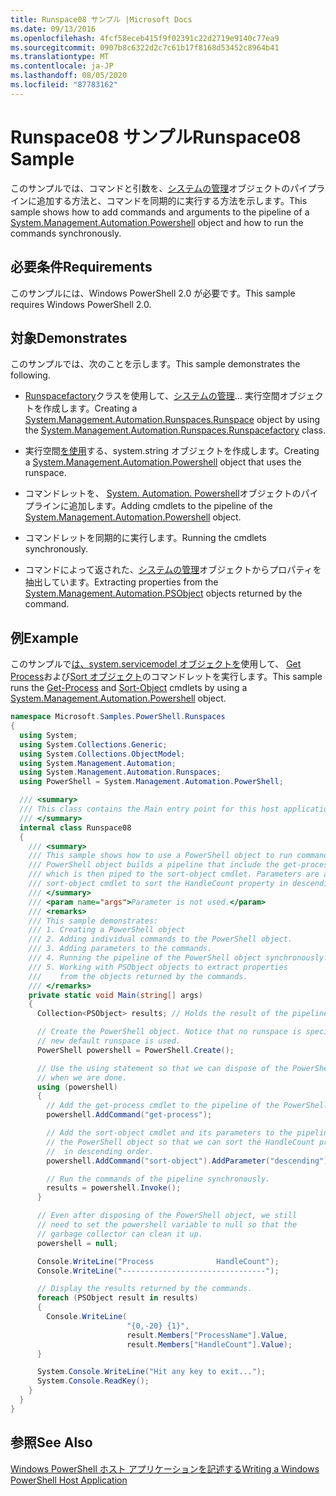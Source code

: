```yaml
---
title: Runspace08 サンプル |Microsoft Docs
ms.date: 09/13/2016
ms.openlocfilehash: 4fcf58eceb415f9f02391c22d2719e9140c77ea9
ms.sourcegitcommit: 0907b8c6322d2c7c61b17f8168d53452c8964b41
ms.translationtype: MT
ms.contentlocale: ja-JP
ms.lasthandoff: 08/05/2020
ms.locfileid: "87783162"
---
```

# <a name="runspace08-sample"></a><span data-ttu-id="066c4-102">Runspace08 サンプル</span><span class="sxs-lookup"><span data-stu-id="066c4-102">Runspace08 Sample</span></span>

<span data-ttu-id="066c4-103">このサンプルでは、コマンドと引数を、[システムの管理](/dotnet/api/system.management.automation.powershell)オブジェクトのパイプラインに追加する方法と、コマンドを同期的に実行する方法を示します。</span><span class="sxs-lookup"><span data-stu-id="066c4-103">This sample shows how to add commands and arguments to the pipeline of a [System.Management.Automation.Powershell](/dotnet/api/system.management.automation.powershell) object and how to run the commands synchronously.</span></span>

## <a name="requirements"></a><span data-ttu-id="066c4-104">必要条件</span><span class="sxs-lookup"><span data-stu-id="066c4-104">Requirements</span></span>

<span data-ttu-id="066c4-105">このサンプルには、Windows PowerShell 2.0 が必要です。</span><span class="sxs-lookup"><span data-stu-id="066c4-105">This sample requires Windows PowerShell 2.0.</span></span>

## <a name="demonstrates"></a><span data-ttu-id="066c4-106">対象</span><span class="sxs-lookup"><span data-stu-id="066c4-106">Demonstrates</span></span>

<span data-ttu-id="066c4-107">このサンプルでは、次のことを示します。</span><span class="sxs-lookup"><span data-stu-id="066c4-107">This sample demonstrates the following.</span></span>

- <span data-ttu-id="066c4-108">[Runspacefactory](/dotnet/api/System.Management.Automation.Runspaces.RunspaceFactory)クラスを使用して、[システムの管理](/dotnet/api/System.Management.Automation.Runspaces.Runspace)... 実行空間オブジェクトを作成します。</span><span class="sxs-lookup"><span data-stu-id="066c4-108">Creating a [System.Management.Automation.Runspaces.Runspace](/dotnet/api/System.Management.Automation.Runspaces.Runspace) object by using the [System.Management.Automation.Runspaces.Runspacefactory](/dotnet/api/System.Management.Automation.Runspaces.RunspaceFactory) class.</span></span>

- <span data-ttu-id="066c4-109">実行空間[を使用](/dotnet/api/system.management.automation.powershell)する、system.string オブジェクトを作成します。</span><span class="sxs-lookup"><span data-stu-id="066c4-109">Creating a [System.Management.Automation.Powershell](/dotnet/api/system.management.automation.powershell) object that uses the runspace.</span></span>

- <span data-ttu-id="066c4-110">コマンドレットを、 [System. Automation. Powershell](/dotnet/api/system.management.automation.powershell)オブジェクトのパイプラインに追加します。</span><span class="sxs-lookup"><span data-stu-id="066c4-110">Adding cmdlets to the pipeline of the [System.Management.Automation.Powershell](/dotnet/api/system.management.automation.powershell) object.</span></span>

- <span data-ttu-id="066c4-111">コマンドレットを同期的に実行します。</span><span class="sxs-lookup"><span data-stu-id="066c4-111">Running the cmdlets synchronously.</span></span>

- <span data-ttu-id="066c4-112">コマンドによって返された、[システムの管理](/dotnet/api/System.Management.Automation.PSObject)オブジェクトからプロパティを抽出しています。</span><span class="sxs-lookup"><span data-stu-id="066c4-112">Extracting properties from the [System.Management.Automation.PSObject](/dotnet/api/System.Management.Automation.PSObject) objects returned by the command.</span></span>

## <a name="example"></a><span data-ttu-id="066c4-113">例</span><span class="sxs-lookup"><span data-stu-id="066c4-113">Example</span></span>

<span data-ttu-id="066c4-114">このサンプルで[は、system.servicemodel オブジェクトを](/dotnet/api/system.management.automation.powershell)使用して、 [Get Process](/powershell/module/Microsoft.PowerShell.Management/Get-Process)および[Sort オブジェクト](/powershell/module/Microsoft.PowerShell.Utility/Sort-Object)のコマンドレットを実行します。</span><span class="sxs-lookup"><span data-stu-id="066c4-114">This sample runs the [Get-Process](/powershell/module/Microsoft.PowerShell.Management/Get-Process) and [Sort-Object](/powershell/module/Microsoft.PowerShell.Utility/Sort-Object) cmdlets by using a [System.Management.Automation.Powershell](/dotnet/api/system.management.automation.powershell) object.</span></span>

```csharp
namespace Microsoft.Samples.PowerShell.Runspaces
{
  using System;
  using System.Collections.Generic;
  using System.Collections.ObjectModel;
  using System.Management.Automation;
  using System.Management.Automation.Runspaces;
  using PowerShell = System.Management.Automation.PowerShell;

  /// <summary>
  /// This class contains the Main entry point for this host application.
  /// </summary>
  internal class Runspace08
  {
    /// <summary>
    /// This sample shows how to use a PowerShell object to run commands. The
    /// PowerShell object builds a pipeline that include the get-process cmdlet,
    /// which is then piped to the sort-object cmdlet. Parameters are added to the
    /// sort-object cmdlet to sort the HandleCount property in descending order.
    /// </summary>
    /// <param name="args">Parameter is not used.</param>
    /// <remarks>
    /// This sample demonstrates:
    /// 1. Creating a PowerShell object
    /// 2. Adding individual commands to the PowerShell object.
    /// 3. Adding parameters to the commands.
    /// 4. Running the pipeline of the PowerShell object synchronously.
    /// 5. Working with PSObject objects to extract properties
    ///    from the objects returned by the commands.
    /// </remarks>
    private static void Main(string[] args)
    {
      Collection<PSObject> results; // Holds the result of the pipeline execution.

      // Create the PowerShell object. Notice that no runspace is specified so a
      // new default runspace is used.
      PowerShell powershell = PowerShell.Create();

      // Use the using statement so that we can dispose of the PowerShell object
      // when we are done.
      using (powershell)
      {
        // Add the get-process cmdlet to the pipeline of the PowerShell object.
        powershell.AddCommand("get-process");

        // Add the sort-object cmdlet and its parameters to the pipeline of
        // the PowerShell object so that we can sort the HandleCount property
        //  in descending order.
        powershell.AddCommand("sort-object").AddParameter("descending").AddParameter("property", "handlecount");

        // Run the commands of the pipeline synchronously.
        results = powershell.Invoke();
      }

      // Even after disposing of the PowerShell object, we still
      // need to set the powershell variable to null so that the
      // garbage collector can clean it up.
      powershell = null;

      Console.WriteLine("Process              HandleCount");
      Console.WriteLine("--------------------------------");

      // Display the results returned by the commands.
      foreach (PSObject result in results)
      {
        Console.WriteLine(
                          "{0,-20} {1}",
                          result.Members["ProcessName"].Value,
                          result.Members["HandleCount"].Value);
      }

      System.Console.WriteLine("Hit any key to exit...");
      System.Console.ReadKey();
    }
  }
}
```

## <a name="see-also"></a><span data-ttu-id="066c4-115">参照</span><span class="sxs-lookup"><span data-stu-id="066c4-115">See Also</span></span>

[<span data-ttu-id="066c4-116">Windows PowerShell ホスト アプリケーションを記述する</span><span class="sxs-lookup"><span data-stu-id="066c4-116">Writing a Windows PowerShell Host Application</span></span>](./writing-a-windows-powershell-host-application.md)

